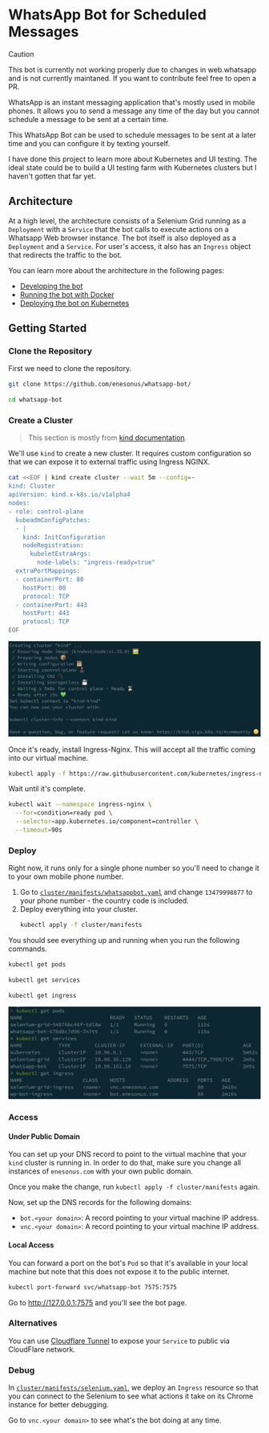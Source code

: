# WhatsApp Bot for Scheduled Messages

> [!CAUTION]  
> This bot is currently not working properly due to changes in web.whatsapp and is not currently maintaned. If you want to contribute feel free to open a PR.

WhatsApp is an instant messaging application that's mostly used in mobile
phones. It allows you to send a message any time of the day but you cannot
schedule a message to be sent at a certain time.

This WhatsApp Bot can be used to schedule messages to be sent at a later time
and you can configure it by texting yourself.

I have done this project to learn more about Kubernetes and UI testing. The
ideal state could be to build a UI testing farm with Kubernetes clusters but I
haven't gotten that far yet.

## Architecture

At a high level, the architecture consists of a Selenium Grid running as a
`Deployment` with a `Service` that the bot calls to execute actions on a
Whatsapp Web browser instance. The bot itself is also deployed as a `Deployment`
and a `Service`. For user's access, it also has an `Ingress` object that
redirects the traffic to the bot.

You can learn more about the architecture in the following pages:
* [Developing the bot](./instructions/1-developing-the-bot.md)
* [Running the bot with Docker](./instructions/2-running-the-bot.md)
* [Deploying the bot on Kubernetes](./instructions/3-deploying-the-bot.md)

## Getting Started

### Clone the Repository

First we need to clone the repository.
```bash
git clone https://github.com/enesonus/whatsapp-bot/
```
```bash
cd whatsapp-bot
```

### Create a Cluster

> This section is mostly from [kind documentation](https://kind.sigs.k8s.io/docs/user/ingress/).

We'll use `kind` to create a new cluster. It requires custom configuration so
that we can expose it to external traffic using Ingress NGINX.

```bash
cat <<EOF | kind create cluster --wait 5m --config=-
kind: Cluster
apiVersion: kind.x-k8s.io/v1alpha4
nodes:
- role: control-plane
  kubeadmConfigPatches:
  - |
    kind: InitConfiguration
    nodeRegistration:
      kubeletExtraArgs:
        node-labels: "ingress-ready=true"
  extraPortMappings:
  - containerPort: 80
    hostPort: 80
    protocol: TCP
  - containerPort: 443
    hostPort: 443
    protocol: TCP
EOF
```

![kind cluster created](./instructions/images/kind-created.png)

Once it's ready, install Ingress-Nginx. This will accept all the traffic coming
into our virtual machine.

```bash
kubectl apply -f https://raw.githubusercontent.com/kubernetes/ingress-nginx/main/deploy/static/provider/kind/deploy.yaml
```

Wait until it's complete.
```bash
kubectl wait --namespace ingress-nginx \
  --for=condition=ready pod \
  --selector=app.kubernetes.io/component=controller \
  --timeout=90s
```

### Deploy

Right now, it runs only for a single phone number so you'll need to change it to
your own mobile phone number.

1. Go to
[`cluster/manifests/whatsappbot.yaml`](./cluster/manifests/whatsappbot.yaml) and
change `13479998877` to your phone number - the country code is included.
1. Deploy everything into your cluster.
   ```bash
   kubectl apply -f cluster/manifests
   ```

You should see everything up and running when you run the following commands.
```bash
kubectl get pods
```
```bash
kubectl get services
```
```bash
kubectl get ingress
```

![kubectl get](./instructions/images/kubectl-get.png)

### Access

#### Under Public Domain

You can set up your DNS record to point to the virtual machine that your `kind`
cluster is running in. In order to do that, make sure you change all instances
of `enesonus.com` with your own public domain.

Once you make the change, run `kubectl apply -f cluster/manifests` again.

Now, set up the DNS records for the following domains:
* `bot.<your domain>`: A record pointing to your virtual machine IP address.
* `vnc.<your domain>`: A record pointing to your virtual machine IP address.

#### Local Access

You can forward a port on the bot's `Pod` so that it's available in your local
machine but note that this does not expose it to the public internet.

```bash
kubectl port-forward svc/whatsapp-bot 7575:7575
```

Go to http://127.0.0.1:7575 and you'll see the bot page.

### Alternatives

You can use [Cloudflare
Tunnel](https://developers.cloudflare.com/cloudflare-one/tutorials/many-cfd-one-tunnel/)
to expose your `Service` to public via CloudFlare network.

### Debug

In [`cluster/manifests/selenium.yaml`](./cluster/manifests/selenium.yaml), we
deploy an `Ingress` resource so that you can connect to the Selenium to see what
actions it take on its Chrome instance for better debugging.

Go to `vnc.<your domain>` to see what's the bot doing at any time.
